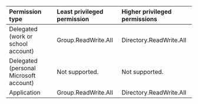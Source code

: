 |Permission type|Least privileged permission|Higher privileged permissions|
|:---|:---|:---|
|Delegated (work or school account)|Group.ReadWrite.All|Directory.ReadWrite.All|
|Delegated (personal Microsoft account)|Not supported.|Not supported.|
|Application|Group.ReadWrite.All|Directory.ReadWrite.All|

